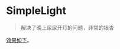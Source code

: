 # SimpleLight
> 解决了晚上尿尿开灯的问题，非常的银杏

[效果如下](http://www.visualnet.cloud:9000/s/XcjC4KDjX8cridi/download "点击预览")。
